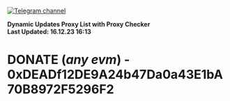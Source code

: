 [![Telegram channel](https://img.shields.io/endpoint?url=https://runkit.io/damiankrawczyk/telegram-badge/branches/master?url=https://t.me/n4z4v0d)](https://t.me/n4z4v0d) 

**Dynamic Updates Proxy List with Proxy Checker**  
**Last Updated: 16.12.23 16:13**

# DONATE (_any evm_) - 0xDEADf12DE9A24b47Da0a43E1bA70B8972F5296F2

